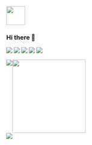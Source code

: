 <img src="https://github.com/Hitsuki9/Hitsuki9/raw/master/balloon.gif" width="50">

### Hi there 👋

![](https://img.shields.io/badge/-JavaScript-%23F7DF1E?style=flat-square&logo=JavaScript&logoColor=000)
![](https://img.shields.io/badge/-TypeScript-%23007ACC?style=flat-square&logo=TypeScript&logoColor=fff)
![](https://img.shields.io/badge/-Node.js-%23339933?style=flat-square&logo=Node.js&logoColor=fff)
![](https://img.shields.io/badge/-React-%2361DAFB?style=flat-square&logo=React&logoColor=000)
![](https://img.shields.io/badge/-Vue.js-%234FC08D?style=flat-square&logo=Vue.js&logoColor=fff)

<div style="display: flex;">
  <img src="https://github-readme-stats.vercel.app/api?username=Hitsuki9&show_icons=true" />
  <img style="height: 195px;" src="https://github-readme-stats.vercel.app/api/top-langs/?username=Hitsuki9&langs_count=8&layout=compact" />
</div>
<img src="https://github-profile-trophy.vercel.app/?username=Hitsuki9" />
